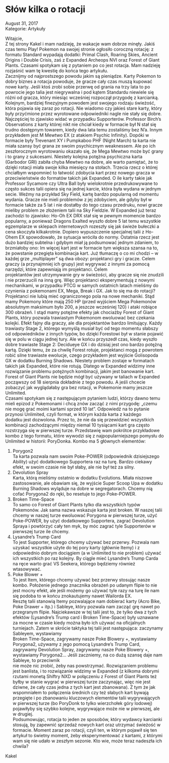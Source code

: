 # Słów kilka o rotacji

August 31, 2017  
Kategorie: Artykuły

Witajcie,  
Z tej strony Kakel i mam nadzieję, że wakacje wam dobrze minęły. Jakiś czas temu Play! Pokemon na swojej stronie ogłosiło coroczną rotację: z formatu Standard wypadają dodatki: Primal Clash, Roaring Skies, Ancient Origins i Double Crisis, zaś z Expanded Archeops NVI oraz Forest of Giant Plants. Czasami spotykam się z pytaniem po co jest rotacja. Mam nadzieję rozjaśnić wam tę kwestię do końca tego artykułu.  
Zacznijmy od najprostszego powodu jakim są pieniądze. Karty Pokemon to dobry biznes a rotacja powoduje, że gracze cały czas muszą kupować nowe karty. Jeśli ktoś zrobi sobie przerwę od grania na trzy lata to po powrocie jego talia jest niegrywalna i pod kątem Standardu niewiele się różni od gracza, który miesiąc wcześniej rozpoczął przygodę z karcianką. Kolejnym, bardziej finezyjnym powodem jest swojego rodzaju świeżość, która pojawia się zaraz po rotacji. Nie wiadomo czy jakieś stare karty, który były przyćmione przez wyrotowane odpowiedniki nagle nie stały się dobre. Najczęściej to zjawisko widać w przypadku Supporterów. Professor Birch’s Observations z karty której nikt nie chciał kiedy w formacie był N stał się trudno dostępnym towarem, kiedy dwa lata temu zostaliśmy bez N’a. Innym przykładem jest M Mewtwo EX (z atakiem Psychic Infinity). Dopóki w formacie były Trevenant XY i Pumpkaboo PHF (Night March) ta karta nie miała szansy być grana ze swoim psychicznym weaknessem. Ale po ich zeszłorocznym wyrotowaniu okazało się, że Mega Mewtwo może być grany i to grany z sukcesami. Niestety kolejna potężna psychiczna karta (Garbodor GRI) zabiła chyba Mewtwo na dobre, ale warto pamiętać, że to dzięki rotacji miała swoje kilka miesięcy na stołach. Trzecia rzecz o której chciałbym wspomnieć to łatwość zdobycia kart przez nowego gracza w przeciwieństwie do formatów takich jak Expanded. O ile karty takie jak Professor Sycamore czy Ultra Ball były wielokrotnie przedrukowywane to często sukces talii opiera się na jednej karcie, która była wydana w jednym secie. Weźmy na przykład Sky Field, kartę bardzo popularną od momentu wydania. Gracze nie mieli problemów z jej zdobyciem, ale gdyby był w formacie także za 5 lat i nie dostałby do tego czasu przedruku, nowi gracze mieliby problem ze złożeniem talii na Sky Fieldzie. W Expanded już teraz zachodzi to zjawisko: Ho-Oh EX DRX stał się w pewnym momencie bardzo popularny, a ponieważ Dragons Exalted wyszło dobre 5 lat temu wszystkie egzemplarze w sklepach internetowych rozeszły się jak świeże bułeczki a cena skoczyła kilkakrotnie. Dopiero wypuszczenie specjalnej talii z Ho-Ohem EX spowodowało, że sytuacja wróciła do normy. Ostatnia rzecz jest dużo bardziej subtelna i gdybym miał ją podsumować jednym zdaniem, to brzmiałoby ono: Im więcej kart jest w formacie tym większa szansa na to, że powstanie przegięta kombinacja kart. Już tłumaczę o co mi chodzi – w każdej grze „multiplayer” są dwa obozy: projektanci gry i gracze. Celem graczy (a przynajmniej ich grupy) jest wygrywać z innymi za pomocą narzędzi, które zapewniają im projektanci. Celem  
projektantów jest utrzymywanie gry w świeżości, aby gracze się nie znudzili i nie przerzucili na inną grę. Więc projektanci eksperymentują z nowymi mechanikami, w przypadku PTCG w samych ostatnich latach mieliśmy do czynienia z pokemonami EX, Mega, Break i GX. Jak to się ma do rotacji?  
Projektanci nie lubią mieć ograniczonego pola na nowe mechaniki. Stąd mamy Pokemony które mają 250 HP (przed wyjściem Mega Pokemonów absolutnym maksimum było 200, a jeszcze wcześniej 120) i ataki robiące 300 obrażeń. I stąd mamy potężne efekty jak chociażby Forest of Giant  
Plants, który pozwala trawiastym Pokemonom ewoluować bez czekania kolejki. Efekt fajny dla graczy, ale dla projektantów bardzo limitujący. Każdy trawiasty Stage 2, którego wymyślą musiał być od tego momentu słabszy od odpowiedników z innych typów, bo dzięki Forestowi był w stanie pojawić się w polu w ciągu jednej tury. Ale w końcu przyszedł czas, kiedy wyszło dobre trawiaste Stage 2: Decidueye GX i do dzisiaj jest ono bardzo potężną kartą. Dzięki temu, że za chwilę Forest rotuje, projektanci mogą z powrotem robić silne trawiaste ewolucje, czego przykładem jest wyjście Golisopoda GX w dodatku Burning Shadows. Niestety problem zostaje w formatach takich jak Expanded, które nie rotują. Dlatego w Expanded widzimy inne rozwiązanie problemu potężnych kombinacji, jakim jest banowanie kart. Forest of Giant Plants nie będzie mógł być używany w taliach w Expanded począwszy od 18 sierpnia dokładnie z tego powodu. A jeśli chcecie zobaczyć jak wyglądałaby gra bez rotacji, w Pokemonie mamy jeszcze Unlimited.  
Czasami spotykam się z następującym pytaniem ludzi, którzy dawno temu mieli epizod z Pokemonami i chcą znów zacząć z nimi przygodę: „czemu nie mogę grać moimi kartami sprzed 10 lat”. Odpowiedź na to pytanie przynosi Unlimited, czyli format, w którym każda karta z każdego dodatku jest dozwolona. Przez to, że nie da się przewidzieć wszystkich kombinacji zachodzącymi między niemal 10 tysiącami kart gra często rozstrzyga się w pierwszej turze. Przedstawię wam pokrótce przykładowe kombo z tego formatu, które wywodzi się z najpopularniejszego pomysłu do Unlimited w historii: PoryDonka. Kombo ma 5 głównych elementów:  
1. Porygon2  
Ta karta pozwala nam swoim Poke-POWER (odpowiednik dzisiejszego Ability) użyć dodatkowego Supportera raz na turę. Bardzo ciekawy efekt, w swoim czasie nie był słaby, ale nie był też za silny.  
2. Devolution Spray  
Karta, którą mieliśmy ostatnio w dodatku Evolutions. Miała niszowe zastosowanie, ale obawiam się, że wyjście Super Scoop Upa w dodatku Burning Shadows wyląduje na dobre w segregatorach. Chcemy nią cofać Porygona2 do ręki, bo resetuje to jego Poke-POWER.  
3. Broken Time-Space  
To samo co Forest of Giant Plants tylko dla wszystkich typów Pokemonów. Jak sama nazwa wskazuje karta jest broken. W naszej talii chcemy w naszej turze ewoluować Porygona w pierwszej turze, użyć Poke-POWER, by użyć dodatkowego Supportera, zagrać Devolution Spraya i powtórzyć cały ten myk, by móc zagrać tyle Supporterów w pierwszej turze ile chcemy.  
4. Lysandre’s Trump Card  
To jest Supporter, którego chcemy używać bez przerwy. Pozwala nam uzyskać wszystkie użyte do tej pory karty (głównie Itemy) i z odpowiednio dobrym dociągiem (a w Unlimited to nie problem) używać ich wszystkich po raz kolejny. By ciągle mieć Lysandre’s Trump Carda na ręce warto grać VS Seekera, którego będziemy również wtasowywać.  
5. Poke Blower +  
To jest Item, którego chcemy używać bez przerwy stosując nasze kombo. Położenie jednego znacznika obrażeń po udanym flipie to nie jest mocny efekt, ale jeśli możemy go używać tyle razy na turę ile nam się podoba to w końcu znokautujemy nawet Wailorda EX.  
Resztę talii stanowią Itemy pozwalające nam dobierać karty (Acro Bike, Poke Drawer + itp.) i Sableye, który pozwala nam zacząć grę nawet po przegranym flipie. Najciekawsze w tej talii jest to, że tylko dwa z tych efektów (Lysandre’s Trump card i Broken Time-Space) były uznawane za mocne w czasie kiedy można było ich używać na oficjalnych turniejach. Zatem w skrócie taktyka tej talii jest następująca: zaczynamy Sableyem, wystawiamy  
Broken Time-Space, zagrywamy nasze Poke Blowery +, wystawiamy Porygona2, używamy z jego pomocą Lysandre’s Trump Card, zagrywamy Devolution Spray, zagrywamy nasze Poke Blowery +, wystawiamy Porygona2… Jeśli zaczniemy, na co dużą szansę daje nam Sableye, to przeciwnik  
nie może nic zrobić, żeby nas powstrzymać. Rozwiązaniem problemu jest banlista, i to rozwiązanie widzimy w Expanded (z kilkoma dobrymi rzutami monetą Shiftry NXD w połączeniu z Forest of Giant Plants też byłby w stanie wygrać w pierwszej turze zaczynając, więc nie jest dziwne, że cały czas jedna z tych kart jest zbanowana). Z tym że jak wspomniałem to połączenia średnich czy też słabych kart bywają przegięte i po zbanowaniu kluczowych elementów talii wygrywających w pierwszej turze (bo PoryDonk to tylko wierzchołek góry lodowej) pojawiłyby się szybko kolejne, wygrywające może nie w pierwszej, ale w drugiej.  
Podsumowując, rotacja to jeden ze sposobów, który wydawcy karcianki stosują, by zapewnić sprzedaż nowych kart oraz utrzymać świeżość w formacie. Moment zaraz po rotacji, czyli ten, w którym pojawił się ten artykuł to świetny moment, żeby eksperymentować z kartami, z którymi wam się nie udało w zeszłym sezonie. Kto wie, może teraz nadeszła ich chwila?

Kakel
